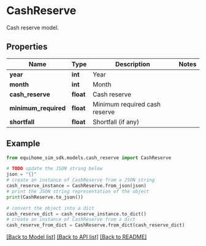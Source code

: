 # CashReserve

Cash reserve model.

## Properties

Name | Type | Description | Notes
------------ | ------------- | ------------- | -------------
**year** | **int** | Year | 
**month** | **int** | Month | 
**cash_reserve** | **float** | Cash reserve | 
**minimum_required** | **float** | Minimum required cash reserve | 
**shortfall** | **float** | Shortfall (if any) | 

## Example

```python
from equihome_sim_sdk.models.cash_reserve import CashReserve

# TODO update the JSON string below
json = "{}"
# create an instance of CashReserve from a JSON string
cash_reserve_instance = CashReserve.from_json(json)
# print the JSON string representation of the object
print(CashReserve.to_json())

# convert the object into a dict
cash_reserve_dict = cash_reserve_instance.to_dict()
# create an instance of CashReserve from a dict
cash_reserve_from_dict = CashReserve.from_dict(cash_reserve_dict)
```
[[Back to Model list]](../README.md#documentation-for-models) [[Back to API list]](../README.md#documentation-for-api-endpoints) [[Back to README]](../README.md)


